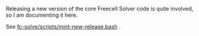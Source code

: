 Releasing a new version of the core Freecell Solver code is quite involved,
so I am documenting it here.

See [fc-solve/scripts/mint-new-release.bash](fc-solve/scripts/mint-new-release.bash) .
